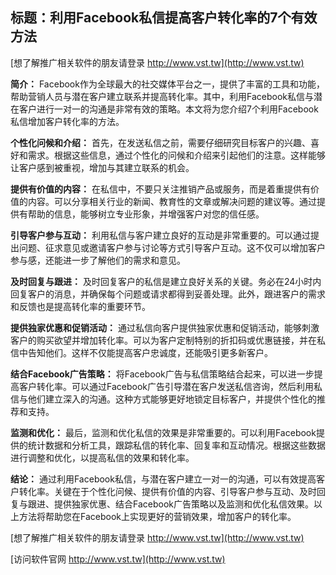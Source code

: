 ## **标题：利用Facebook私信提高客户转化率的7个有效方法**

[想了解推广相关软件的朋友请登录 http://www.vst.tw](http://www.vst.tw)

**简介：**
Facebook作为全球最大的社交媒体平台之一，提供了丰富的工具和功能，帮助营销人员与潜在客户建立联系并提高转化率。其中，利用Facebook私信与潜在客户进行一对一的沟通是非常有效的策略。本文将为您介绍7个利用Facebook私信增加客户转化率的方法。

**个性化问候和介绍：**
首先，在发送私信之前，需要仔细研究目标客户的兴趣、喜好和需求。根据这些信息，通过个性化的问候和介绍来引起他们的注意。这样能够让客户感到被重视，增加与其建立联系的机会。

**提供有价值的内容：**
在私信中，不要只关注推销产品或服务，而是着重提供有价值的内容。可以分享相关行业的新闻、教育性的文章或解决问题的建议等。通过提供有帮助的信息，能够树立专业形象，并增强客户对您的信任感。

**引导客户参与互动：**
利用私信与客户建立良好的互动是非常重要的。可以通过提出问题、征求意见或邀请客户参与讨论等方式引导客户互动。这不仅可以增加客户参与感，还能进一步了解他们的需求和意见。

**及时回复与跟进：**
及时回复客户的私信是建立良好关系的关键。务必在24小时内回复客户的消息，并确保每个问题或请求都得到妥善处理。此外，跟进客户的需求和反馈也是提高转化率的重要环节。

**提供独家优惠和促销活动：**
通过私信向客户提供独家优惠和促销活动，能够刺激客户的购买欲望并增加转化率。可以为客户定制特别的折扣码或优惠链接，并在私信中告知他们。这样不仅能提高客户忠诚度，还能吸引更多新客户。

**结合Facebook广告策略：**
将Facebook广告与私信策略结合起来，可以进一步提高客户转化率。可以通过Facebook广告引导潜在客户发送私信咨询，然后利用私信与他们建立深入的沟通。这种方式能够更好地锁定目标客户，并提供个性化的推荐和支持。

**监测和优化：**
最后，监测和优化私信的效果是非常重要的。可以利用Facebook提供的统计数据和分析工具，跟踪私信的转化率、回复率和互动情况。根据这些数据进行调整和优化，以提高私信的效果和转化率。

**结论：**
通过利用Facebook私信，与潜在客户建立一对一的沟通，可以有效提高客户转化率。关键在于个性化问候、提供有价值的内容、引导客户参与互动、及时回复与跟进、提供独家优惠、结合Facebook广告策略以及监测和优化私信效果。以上方法将帮助您在Facebook上实现更好的营销效果，增加客户的转化率。

[想了解推广相关软件的朋友请登录 http://www.vst.tw](http://www.vst.tw)


[访问软件官网 http://www.vst.tw](http://www.vst.tw)
